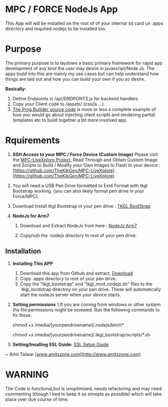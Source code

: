 # MPC / FORCE NodeJs App

This App will will be installed on the root of of your internal sd card un .apps directory and required nodejs to be installed too.

# Purpose

The primary purpose is to laydown a basic primary framework for rapid app development of any kind the user may desire in javascript/Node Js.
The apps build into this are mainly my use cases but can help understand how things are laid out and how you can build your own if you so desire.

**Basically:**

1. Define Endpoints in /api/ENDPONTS.js for backend handlers
2. Copy your Client code to /assets/ (css/js .. ).
3. [The Prog Bulilder source code](https://github.com/intelliriffer/mpc-node-app/blob/master/.apps/api/endpoints/pbuilder.js) is more or less a complete example of how you would go about injecting client scripts and rendering partial templates etc to build together a bit more involved app.

# Rquirements

1. **SSH Access to your MPC / Force Device (Custom Image)**
   Please visit the [MPC-LiveXplore Project](https://github.com/TheKikGen/MPC-LiveXplore), Read Through and Obtain Custom Image and Scripts to Build / Modify your Own Images to Flash to your device : [https://github.com/TheKikGen/MPC-LiveXplore](https://github.com/TheKikGen/MPC-LiveXplore)

2. You will need a USB Pen Drive formatted to Ext4 Format with tkgl Bootstrap working. (you can also likely format pen drive in your Force/MPC).

3. Download Install tkgl Bootstrap in your pen drive : [TKGL BootStrap](https://github.com/TheKikGen/MPC-LiveXplore-bootstrap)

4. **NodeJs for Arm7**

   1. Download and Extract NodeJs from here : [NodeJs Arm7](https://drive.google.com/file/d/1Y4FdNeYNau-BKtCO5lhMSNCaMCIoISS7/view?fbclid=IwAR2551izayxRkYAZWy0WoclGUu5sUEUB_hvo7Lqo3uycuhpYUgaw36yV4ik)

   2. Copy/ssh the .nodejs directory to root of your pen drive.

## Installation

1.  **Installing This APP**

    1.  Download this app from Github and extract. [Download](https://github.com/intelliriffer/mpc-node-app?fbclid=IwAR3W6LrZX4PXBUchK8UDCvYnIqtMzEK6RfaN1cL1fC9SVo6l8UZ4wXH2uSU)
    2.  Copy .apps directory to root of your pen drive.
    3.  Copy the "tkgl_bootstrap" and "tkgl_mod_nodejs.sh" files to the .tkgl_bootstrap directroy on your pen drive. These will automatically start the nodeJs server when your device starts.

2.  **Setting permissions**
    1.If you are coming from windows or other system the file permissions might be screwed. Run the following commands to fix these.

    chmod +x /media/[yourpendrivename]/.nodejs/bin/n\*

    chmod +x /media/[yourpendrivename]/.tkgl_bootstrap/scripts/\*.sh

3.  **Setting/Insalling SSL Guide:** [SSL Setup Guide](README-SSL.md)

~ Amit Talwar
[www.amitszone.com](http://www.amitszone.com)

# WARNING

The Code is functional,but is unoptimized, needs refactoring and may need commenting (though I tied to keep it as simeple as possible) which will take place over due course of time.

